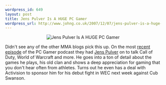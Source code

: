 ```yaml
--- 
wordpress_id: 649
layout: post
title: Jens Pulver Is A HUGE PC Gamer
wordpress_url: http://www.johng.co.uk/2007/12/07/jens-pulver-is-a-huge-pc-gamer/
---
```

<p style="text-align: center"><img src="http://www.johng.co.uk/wp-content/uploads/2007/12/gal_jenspulver.jpg" alt="Jens Pulver Is A HUGE PC Gamer" /></p>

Didn't see any of the other MMA blogs pick this up. On the most <a href="http://www.pcgamerpodcast.com/?p=174">recent episode</a> of the PC Gamer podcast they had <a href="http://www.jenspulver.com/">Jens Pulver</a> on to talk Call of Duty, World of Warcraft and more. He goes into a ton of detail about the games he plays, his old clan and shows a deep appreciation for gaming that you don't hear often from athletes. Turns out he even has a deal with Activision to sponsor him for his debut fight in WEC next week against Cub Swanson.
